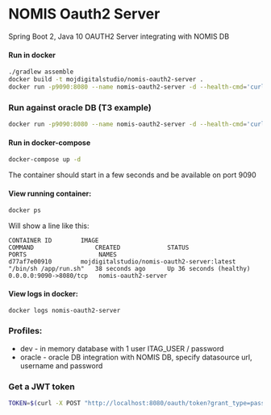 # NOMIS Oauth2 Server

Spring Boot 2, Java 10 OAUTH2 Server integrating with NOMIS DB

#### Run in docker

```bash
./gradlew assemble
docker build -t mojdigitalstudio/nomis-oauth2-server .
docker run -p9090:8080 --name nomis-oauth2-server -d --health-cmd='curl -f http://localhost:8080/auth/health' --env SPRING_PROFILES_ACTIVE=dev mojdigitalstudio/nomis-oauth2-server:latest
``` 

### Run against oracle DB (T3 example)
```bash
docker run -p9090:8080 --name nomis-oauth2-server -d --health-cmd='curl -f http://localhost:8080/auth/health' --env SPRING_PROFILES_ACTIVE=oracle --env SPRING_DATASOURCE_PASSWORD=************ --env SPRING_DATASOURCE_URL=jdbc:oracle:thin:@localhost:1521/CNOMT3 --env SPRING_DATASOURCE_USERNAME=API_PROXY_USER mojdigitalstudio/nomis-oauth2-server:latest
```

#### Run in docker-compose
```bash
docker-compose up -d
```
The container should start in a few seconds and be available on port 9090

#### View running container:

```bash
docker ps
```
Will show a line like this:
```
CONTAINER ID        IMAGE                                         COMMAND                 CREATED             STATUS                    PORTS                    NAMES
d77af7e00910        mojdigitalstudio/nomis-oauth2-server:latest   "/bin/sh /app/run.sh"   38 seconds ago      Up 36 seconds (healthy)   0.0.0.0:9090->8080/tcp   nomis-oauth2-server
```

#### View logs in docker:
```docker logs nomis-oauth2-server```

### Profiles:
- dev - in memory database with 1 user ITAG_USER / password
- oracle - oracle DB integration with NOMIS DB, specify datasource url, username and password


### Get a JWT token
```bash
TOKEN=$(curl -X POST "http://localhost:8080/oauth/token?grant_type=password&username=ITAG_USER&password=password" -H 'Authorization: Basic ZWxpdGUyYXBpY2xpZW50OmNsaWVudHNlY3JldA==' | grep access_token | awk -F"\"" '{print $4}')
```
